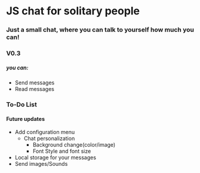 # JS chat for solitary people
### Just a small chat, where you can talk to yourself how much you can!

### V0.3

##### you can:
- Send messages
- Read messages

### To-Do List
#### Future updates
- Add configuration menu
    - Chat personalization 
        - Background change(color/image)
        - Font Style and font size
- Local storage for your messages
- Send images/Sounds